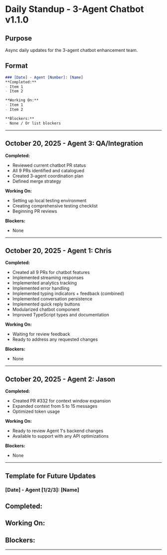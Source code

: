 # Daily Standup - 3-Agent Chatbot v1.1.0

## Purpose
Async daily updates for the 3-agent chatbot enhancement team.

## Format
```markdown
### [Date] - Agent [Number]: [Name]
**Completed:**
- Item 1
- Item 2

**Working On:**
- Item 1
- Item 2

**Blockers:**
- None / Or list blockers
```

---

## October 20, 2025 - Agent 3: QA/Integration
**Completed:**
- Reviewed current chatbot PR status
- All 9 PRs identified and catalogued
- Created 3-agent coordination plan
- Defined merge strategy

**Working On:**
- Setting up local testing environment
- Creating comprehensive testing checklist
- Beginning PR reviews

**Blockers:**
- None

---

## October 20, 2025 - Agent 1: Chris
**Completed:**
- Created all 9 PRs for chatbot features
- Implemented streaming responses
- Implemented analytics tracking
- Implemented error handling
- Implemented typing indicators + feedback (combined)
- Implemented conversation persistence
- Implemented quick reply buttons
- Modularized chatbot component
- Improved TypeScript types and documentation

**Working On:**
- Waiting for review feedback
- Ready to address any requested changes

**Blockers:**
- None

---

## October 20, 2025 - Agent 2: Jason
**Completed:**
- Created PR #332 for context window expansion
- Expanded context from 5 to 15 messages
- Optimized token usage

**Working On:**
- Ready to review Agent 1's backend changes
- Available to support with any API optimizations

**Blockers:**
- None

---

## Template for Future Updates

### [Date] - Agent [1/2/3]: [Name]
**Completed:**
- 

**Working On:**
- 

**Blockers:**
- 

---

